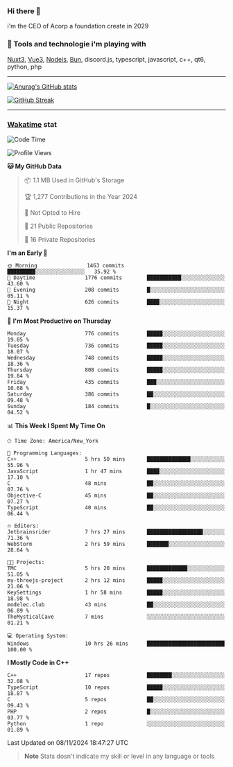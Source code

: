 ### Hi there 👋

i'm the CEO of Acorp a foundation create in 2029  

### 🧰 Tools and technologie i'm playing with

[Nuxt3](https://nuxt.com), [Vue3](https://vuejs.org/), [Nodejs](https://nodejs.org), [Bun](https://bun.sh/), discord.js, typescript, javascript, c++, qt6, python, php

---

[![Anurag's GitHub stats](https://github-readme-stats.vercel.app/api?username=ackimixs&show_icons=true&theme=github_dark&count_private=true)](https://www.ackimixs.xyz)

[![GitHub Streak](https://github-readme-streak-stats.herokuapp.com?user=Ackimixs&theme=github-dark-blue&date_format=j%20M%5B%20Y%5D&mode=weekly)](https://git.io/streak-stats)

---
 
 ### [Wakatime](https://wakatime.com/) stat

<!--START_SECTION:waka-->
![Code Time](http://img.shields.io/badge/Code%20Time-1%2C313%20hrs%2027%20mins-blue)

![Profile Views](http://img.shields.io/badge/Profile%20Views-0-blue)

**🐱 My GitHub Data** 

> 📦 1.1 MB Used in GitHub's Storage 
 > 
> 🏆 1,277 Contributions in the Year 2024
 > 
> 🚫 Not Opted to Hire
 > 
> 📜 21 Public Repositories 
 > 
> 🔑 16 Private Repositories 
 > 
**I'm an Early 🐤** 

```text
🌞 Morning                1463 commits        █████████░░░░░░░░░░░░░░░░   35.92 % 
🌆 Daytime                1776 commits        ███████████░░░░░░░░░░░░░░   43.60 % 
🌃 Evening                208 commits         █░░░░░░░░░░░░░░░░░░░░░░░░   05.11 % 
🌙 Night                  626 commits         ████░░░░░░░░░░░░░░░░░░░░░   15.37 % 
```
📅 **I'm Most Productive on Thursday** 

```text
Monday                   776 commits         █████░░░░░░░░░░░░░░░░░░░░   19.05 % 
Tuesday                  736 commits         █████░░░░░░░░░░░░░░░░░░░░   18.07 % 
Wednesday                748 commits         █████░░░░░░░░░░░░░░░░░░░░   18.36 % 
Thursday                 808 commits         █████░░░░░░░░░░░░░░░░░░░░   19.84 % 
Friday                   435 commits         ███░░░░░░░░░░░░░░░░░░░░░░   10.68 % 
Saturday                 386 commits         ██░░░░░░░░░░░░░░░░░░░░░░░   09.48 % 
Sunday                   184 commits         █░░░░░░░░░░░░░░░░░░░░░░░░   04.52 % 
```


📊 **This Week I Spent My Time On** 

```text
🕑︎ Time Zone: America/New_York

💬 Programming Languages: 
C++                      5 hrs 50 mins       ██████████████░░░░░░░░░░░   55.96 % 
JavaScript               1 hr 47 mins        ████░░░░░░░░░░░░░░░░░░░░░   17.10 % 
C                        48 mins             ██░░░░░░░░░░░░░░░░░░░░░░░   07.76 % 
Objective-C              45 mins             ██░░░░░░░░░░░░░░░░░░░░░░░   07.27 % 
TypeScript               40 mins             ██░░░░░░░░░░░░░░░░░░░░░░░   06.44 % 

🔥 Editors: 
Jetbrainsrider           7 hrs 27 mins       ██████████████████░░░░░░░   71.36 % 
WebStorm                 2 hrs 59 mins       ███████░░░░░░░░░░░░░░░░░░   28.64 % 

🐱‍💻 Projects: 
TMC                      5 hrs 20 mins       █████████████░░░░░░░░░░░░   51.05 % 
my-threejs-project       2 hrs 12 mins       █████░░░░░░░░░░░░░░░░░░░░   21.06 % 
KeySettings              1 hr 58 mins        █████░░░░░░░░░░░░░░░░░░░░   18.98 % 
modelec.club             43 mins             ██░░░░░░░░░░░░░░░░░░░░░░░   06.89 % 
TheMysticalCave          7 mins              ░░░░░░░░░░░░░░░░░░░░░░░░░   01.21 % 

💻 Operating System: 
Windows                  10 hrs 26 mins      █████████████████████████   100.00 % 
```

**I Mostly Code in C++** 

```text
C++                      17 repos            ████████░░░░░░░░░░░░░░░░░   32.08 % 
TypeScript               10 repos            █████░░░░░░░░░░░░░░░░░░░░   18.87 % 
C                        5 repos             ██░░░░░░░░░░░░░░░░░░░░░░░   09.43 % 
PHP                      2 repos             █░░░░░░░░░░░░░░░░░░░░░░░░   03.77 % 
Python                   1 repo              ░░░░░░░░░░░░░░░░░░░░░░░░░   01.89 % 
```




 Last Updated on 08/11/2024 18:47:27 UTC
<!--END_SECTION:waka-->

> **Note**
> Stats dosn't indicate my skill or level in any language or tools

